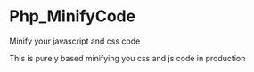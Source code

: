 # Php_MinifyCode

Minify your javascript and css code

This is purely based minifying you css and js code in production
